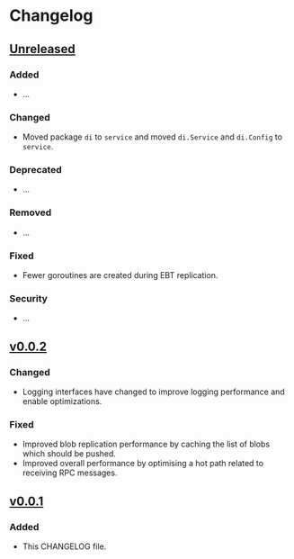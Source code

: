 # Changelog

## [Unreleased]


### Added 

- ...

### Changed 

- Moved package `di` to `service` and moved `di.Service` and `di.Config` to `service`.

### Deprecated 

- ...

### Removed 

- ...

### Fixed 

- Fewer goroutines are created during EBT replication.

### Security 

- ...


## [v0.0.2]

### Changed

- Logging interfaces have changed to improve logging performance and enable
  optimizations.

### Fixed

- Improved blob replication performance by caching the list of blobs which
  should be pushed.
- Improved overall performance by optimising a hot path related to receiving
  RPC messages.

## [v0.0.1]

### Added

- This CHANGELOG file.

[unreleased]: https://github.com/planetary-social/scuttlego/compare/v0.0.2...HEAD
[v0.0.2]: https://github.com/planetary-social/scuttlego/releases/tag/v0.0.2
[v0.0.1]: https://github.com/planetary-social/scuttlego/releases/tag/v0.0.1
